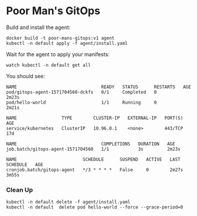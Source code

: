 # Poor Man's GitOps

Build and install the agent:

```
docker build -t poor-mans-gitops:v1 agent
kubectl -n default apply -f agent/install.yaml
```

Wait for the agent to apply your manifests:

```
watch kubectl -n default get all
```

You should see:

```
NAME                                READY   STATUS      RESTARTS   AGE
pod/gitops-agent-1571704560-dckfs   0/1     Completed   0          2m23s
pod/hello-world                     1/1     Running     0          2m21s

NAME                 TYPE        CLUSTER-IP   EXTERNAL-IP   PORT(S)   AGE
service/kubernetes   ClusterIP   10.96.0.1    <none>        443/TCP   17d

NAME                                COMPLETIONS   DURATION   AGE
job.batch/gitops-agent-1571704560   1/1           3s         2m23s

NAME                         SCHEDULE      SUSPEND   ACTIVE   LAST SCHEDULE   AGE
cronjob.batch/gitops-agent   */3 * * * *   False     0        2m27s           3m55s
```

### Clean Up

```
kubectl -n default delete -f agent/install.yaml
kubectl -n default  delete pod hello-world --force --grace-period=0
```
